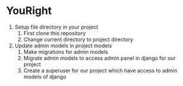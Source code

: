 # YouRight

<ol>
  <li>
    Setup file directory in your project
    <ol>
      <li> First clone this repository </li>
      <li> Change current directory to project directory </li>
    </ol>
  </li>
  <li>
  Update admin models in project models
    <ol>
      <li> Make migrations for admin models </li>
      <li> Migrate admin models to access admin panel in django for our project </li>
      <li> Create a superuser for our project which have access to admin models of django
    </ol>
  </li>
</ol>
